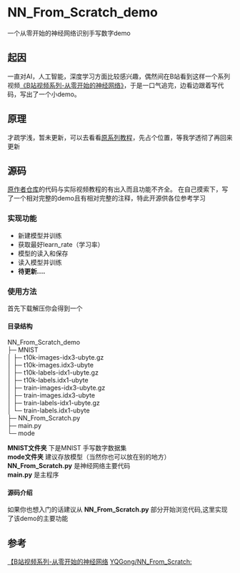 # NN_From_Scratch_demo
一个从零开始的神经网络识别手写数字demo
## 起因
一直对AI，人工智能，深度学习方面比较感兴趣，偶然间在B站看到这样一个系列视频[《B站视频系列-从零开始的神经网络》](https://space.bilibili.com/28496477/channel/seriesdetail?sid=1267418)，于是一口气追完，边看边跟着写代码，写出了一个小demo。

## 原理
才疏学浅，暂未更新，可以去看看[原系列教程](https://space.bilibili.com/28496477/channel/seriesdetail?sid=1267418)，先占个位置，等我学透彻了再回来更新


## 源码
[原作者仓库](https://github.com/YQGong/NN_From_Scratch)的代码与实际视频教程的有出入而且功能不齐全。
在自己摸索下，写了一个相对完整的demo且有相对完整的注释，特此开源供各位参考学习
### 实现功能
+ 新建模型并训练
+ 获取最好learn_rate（学习率）
+ 模型的读入和保存
+ 读入模型并训练
+ **待更新....**

### 使用方法
首先下载解压你会得到一个

#### 目录结构
NN_From_Scratch_demo<br>
├─ MNIST<br>
│    ├─ t10k-images-idx3-ubyte.gz<br>
│    ├─ t10k-images.idx3-ubyte<br>
│    ├─ t10k-labels-idx1-ubyte.gz<br>
│    ├─ t10k-labels.idx1-ubyte<br>
│    ├─ train-images-idx3-ubyte.gz<br>
│    ├─ train-images.idx3-ubyte<br>
│    ├─ train-labels-idx1-ubyte.gz<br>
│    └─ train-labels.idx1-ubyte<br>
├─ NN_From_Scratch.py<br>
├─ main.py<br>
└─ mode<br>
  
 **MNIST文件夹** 下是MNIST 手写数字数据集<br>
 **mode文件夹** 建议存放模型（当然你也可以放在别的地方）<br>
 **NN_From_Scratch.py** 是神经网络主要代码<br>
  **main.py** 是主程序<br>
  
#### 源码介绍
 如果你也想入门的话建议从 **NN_From_Scratch.py** 部分开始浏览代码,这里实现了该demo的主要功能


## 参考
[【B站视频系列-从零开始的神经网络](https://space.bilibili.com/28496477/channel/seriesdetail?sid=1267418)
[YQGong/NN_From_Scratch:](https://github.com/YQGong/NN_From_Scratch)
